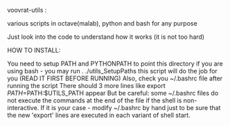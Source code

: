 voovrat-utils : 

various scripts in octave(malab), python and bash for any purpose

Just look into the code to understand how it works (it is not too hard)

HOW TO INSTALL:

You need to setup PATH and PYTHONPATH to point this directory
if you are using bash - you may run 
  . ./utils_SetupPaths
this script will do the job for you (READ IT FIRST BEFORE RUNNING)
Also, check you ~/.bashrc file after running the script
There should 3 more lines like export $PATH=$PATH:$UTILS_PATH appear
But be careful:  some ~/.bashrc files do not execute the commands at the end of the file if the shell is non-interactive.
If it is your case - modify ~/.bashrc by hand just to be sure that the new 'export' lines are executed in each variant of shell start.

